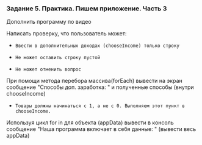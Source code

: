 ### Задание 5. Практика. Пишем приложение. Часть 3

Дополнить  программу по видео

Написать проверку, что пользователь может:

-     Ввести в дополнительных доходах (chooseIncome) только строку
-     Не может оставить строку пустой
-     Не может отменить вопрос

При помощи метода перебора массива(forEach) вывести на экран сообщение "Способы доп. заработка: " и полученные способы (внутри chooseIncome)

-     Товары должны начинаться с 1, а не с 0. Выполняем этот пункт в chooseIncome.

Используя цикл for in для объекта (appData) вывести в консоль сообщение "Наша программа включает в себя данные: " (вывести весь appData)

